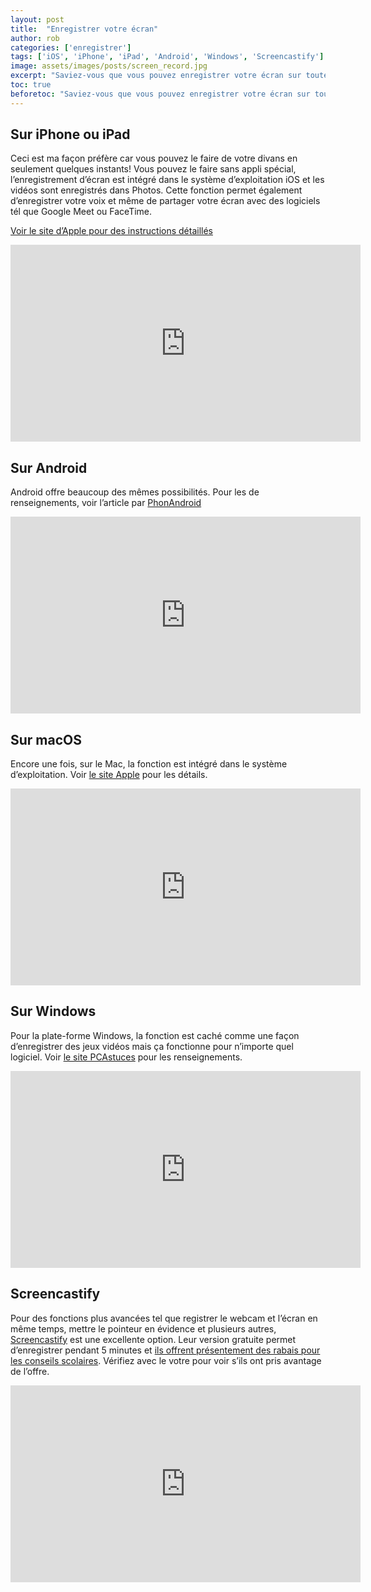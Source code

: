 ```yaml
---
layout: post
title:  "Enregistrer votre écran"
author: rob
categories: ['enregistrer']
tags: ['iOS', 'iPhone', 'iPad', 'Android', 'Windows', 'Screencastify']
image: assets/images/posts/screen_record.jpg
excerpt: "Saviez-vous que vous pouvez enregistrer votre écran sur toutes les plateformes, même ton iPhone, sans avoir besoin faire recourt à des logiciels spécialisés?"
toc: true
beforetoc: "Saviez-vous que vous pouvez enregistrer votre écran sur toutes les plateformes, même ton iPhone, sans avoir besoin faire recourt à des logiciels spécialisés?"
---
```


## Sur iPhone ou iPad
Ceci est ma façon préfère car vous pouvez le faire de votre divans en seulement quelques instants! Vous pouvez le faire sans appli spécial, l’enregistrement d’écran est intégré dans le système d’exploitation iOS et les vidéos sont enregistrés dans Photos. Cette fonction permet également d’enregistrer votre voix et même de partager votre écran avec des logiciels tél que Google Meet ou FaceTime.

[Voir le site d’Apple pour des instructions détaillés](https://support.apple.com/fr-fr/HT207935)

<iframe width="560" height="315" src="https://www.youtube-nocookie.com/embed/Tgbh2uZGpSw" frameborder="0" allow="accelerometer; autoplay; encrypted-media; gyroscope; picture-in-picture" allowfullscreen></iframe>


## Sur Android
Android offre beaucoup des mêmes possibilités. Pour les de renseignements, voir l’article par [PhonAndroid](https://www.phonandroid.com/android-10-permet-denregistrer-lecran-et-le-son-des-applications-dans-une-meme-video.html)

<iframe width="560" height="315" src="https://www.youtube-nocookie.com/embed/oBMyMFKN4Lk" frameborder="0" allow="accelerometer; autoplay; encrypted-media; gyroscope; picture-in-picture" allowfullscreen></iframe>


## Sur macOS
Encore une fois, sur le Mac, la fonction est intégré dans le système d’exploitation. Voir [le site Apple](https://support.apple.com/fr-ca/guide/mac-help/mh26782/mac) pour les détails.

<iframe width="560" height="315" src="https://www.youtube-nocookie.com/embed/wwwOoagDfwE" frameborder="0" allow="accelerometer; autoplay; encrypted-media; gyroscope; picture-in-picture" allowfullscreen></iframe>


## Sur Windows
Pour la plate-forme Windows, la fonction est caché comme une façon d’enregistrer des jeux vidéos mais ça fonctionne pour n’importe quel logiciel. Voir [le site PCAstuces](https://www.pcastuces.com/pratique/astuces/4632.htm) pour les renseignements.

<iframe width="560" height="315" src="https://www.youtube-nocookie.com/embed/Y8auXrKyT5A" frameborder="0" allow="accelerometer; autoplay; encrypted-media; gyroscope; picture-in-picture" allowfullscreen></iframe>


## Screencastify
Pour des fonctions plus avancées tel que registrer le webcam et l’écran en même temps, mettre le pointeur en évidence et plusieurs autres, [Screencastify]( https://www.screencastify.com) est une excellente option. Leur version gratuite permet d’enregistrer pendant 5 minutes et [ils offrent présentement des rabais pour les conseils scolaires](https://www.screencastify.com/elearning). Vérifiez avec le votre pour voir s’ils ont pris avantage de l’offre.

<iframe width="560" height="315" src="https://www.youtube-nocookie.com/embed/VS28801f6WY" frameborder="0" allow="accelerometer; autoplay; encrypted-media; gyroscope; picture-in-picture" allowfullscreen></iframe>
